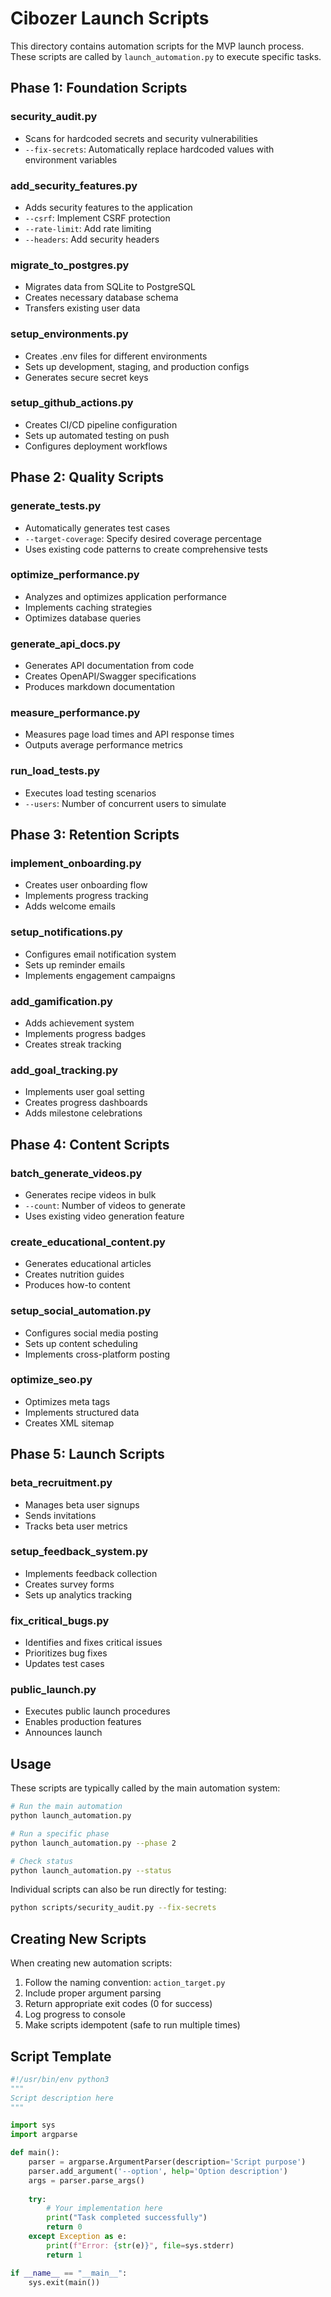 # Cibozer Launch Scripts

This directory contains automation scripts for the MVP launch process. These scripts are called by `launch_automation.py` to execute specific tasks.

## Phase 1: Foundation Scripts

### security_audit.py
- Scans for hardcoded secrets and security vulnerabilities
- `--fix-secrets`: Automatically replace hardcoded values with environment variables

### add_security_features.py
- Adds security features to the application
- `--csrf`: Implement CSRF protection
- `--rate-limit`: Add rate limiting
- `--headers`: Add security headers

### migrate_to_postgres.py
- Migrates data from SQLite to PostgreSQL
- Creates necessary database schema
- Transfers existing user data

### setup_environments.py
- Creates .env files for different environments
- Sets up development, staging, and production configs
- Generates secure secret keys

### setup_github_actions.py
- Creates CI/CD pipeline configuration
- Sets up automated testing on push
- Configures deployment workflows

## Phase 2: Quality Scripts

### generate_tests.py
- Automatically generates test cases
- `--target-coverage`: Specify desired coverage percentage
- Uses existing code patterns to create comprehensive tests

### optimize_performance.py
- Analyzes and optimizes application performance
- Implements caching strategies
- Optimizes database queries

### generate_api_docs.py
- Generates API documentation from code
- Creates OpenAPI/Swagger specifications
- Produces markdown documentation

### measure_performance.py
- Measures page load times and API response times
- Outputs average performance metrics

### run_load_tests.py
- Executes load testing scenarios
- `--users`: Number of concurrent users to simulate

## Phase 3: Retention Scripts

### implement_onboarding.py
- Creates user onboarding flow
- Implements progress tracking
- Adds welcome emails

### setup_notifications.py
- Configures email notification system
- Sets up reminder emails
- Implements engagement campaigns

### add_gamification.py
- Adds achievement system
- Implements progress badges
- Creates streak tracking

### add_goal_tracking.py
- Implements user goal setting
- Creates progress dashboards
- Adds milestone celebrations

## Phase 4: Content Scripts

### batch_generate_videos.py
- Generates recipe videos in bulk
- `--count`: Number of videos to generate
- Uses existing video generation feature

### create_educational_content.py
- Generates educational articles
- Creates nutrition guides
- Produces how-to content

### setup_social_automation.py
- Configures social media posting
- Sets up content scheduling
- Implements cross-platform posting

### optimize_seo.py
- Optimizes meta tags
- Implements structured data
- Creates XML sitemap

## Phase 5: Launch Scripts

### beta_recruitment.py
- Manages beta user signups
- Sends invitations
- Tracks beta user metrics

### setup_feedback_system.py
- Implements feedback collection
- Creates survey forms
- Sets up analytics tracking

### fix_critical_bugs.py
- Identifies and fixes critical issues
- Prioritizes bug fixes
- Updates test cases

### public_launch.py
- Executes public launch procedures
- Enables production features
- Announces launch

## Usage

These scripts are typically called by the main automation system:

```bash
# Run the main automation
python launch_automation.py

# Run a specific phase
python launch_automation.py --phase 2

# Check status
python launch_automation.py --status
```

Individual scripts can also be run directly for testing:

```bash
python scripts/security_audit.py --fix-secrets
```

## Creating New Scripts

When creating new automation scripts:

1. Follow the naming convention: `action_target.py`
2. Include proper argument parsing
3. Return appropriate exit codes (0 for success)
4. Log progress to console
5. Make scripts idempotent (safe to run multiple times)

## Script Template

```python
#!/usr/bin/env python3
"""
Script description here
"""

import sys
import argparse

def main():
    parser = argparse.ArgumentParser(description='Script purpose')
    parser.add_argument('--option', help='Option description')
    args = parser.parse_args()
    
    try:
        # Your implementation here
        print("Task completed successfully")
        return 0
    except Exception as e:
        print(f"Error: {str(e)}", file=sys.stderr)
        return 1

if __name__ == "__main__":
    sys.exit(main())
```